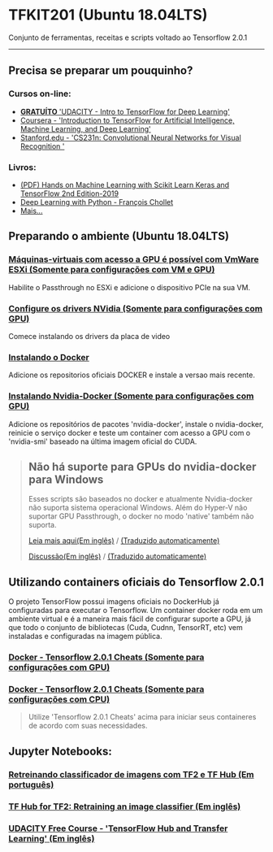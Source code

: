 # TFKIT201 (Ubuntu 18.04LTS)
Conjunto de ferramentas, receitas e scripts voltado ao Tensorflow 2.0.1

---
## Precisa se preparar um pouquinho?
### Cursos on-line:
* [ **GRATUÍTO** 'UDACITY - Intro to TensorFlow for Deep Learning'](https://www.udacity.com/course/intro-to-tensorflow-for-deep-learning--ud187)
* [Coursera - 'Introduction to TensorFlow for Artificial Intelligence, Machine Learning, and Deep Learning'](https://www.coursera.org/learn/introduction-tensorflow)
* [Stanford.edu - 'CS231n: Convolutional Neural Networks for Visual Recognition
'](http://cs231n.stanford.edu/index.html)

### Livros:
* [(PDF) Hands on Machine Learning with Scikit Learn Keras and TensorFlow 2nd Edition-2019](https://github.com/dntxos/Deep-learning-books/blob/master/1.%20Machine%20Leaning%20and%20Deep%20Learning/Hands%20on%20Machine%20Learning%20with%20Scikit%20Learn%20Keras%20and%20TensorFlow%202nd%20Edition-2019.pdf)
* [Deep Learning with Python - François Chollet](https://www.manning.com/books/deep-learning-with-python)
* [Mais...](https://github.com/dntxos/Deep-learning-books)

## Preparando o ambiente (Ubuntu 18.04LTS)

### [Máquinas-virtuais com acesso a GPU é possível com VmWare ESXi (Somente para configurações com VM e GPU)](GPU_vmware_passthrough.md)
Habilite o Passthrough no ESXi e adicione o dispositivo PCIe na sua VM.

### [Configure os drivers NVidia (Somente para configurações com GPU)](GPU_nvidia_setup.md)
Comece instalando os drivers da placa de video

### [Instalando o Docker](docker_setup.md)
Adicione os repositorios oficiais DOCKER e instale a versao mais recente.

### [Instalando Nvidia-Docker (Somente para configurações com GPU)](GPU_nvidia_docker_setup.md)
Adicione os repositórios de pacotes 'nvidia-docker', instale o nvidia-docker, reinicie o serviço docker e teste um container com acesso a GPU com o 'nvidia-smi' baseado na última imagem oficial do CUDA.

>## Não há suporte para GPUs do nvidia-docker para Windows
>Esses scripts são baseados no docker e atualmente Nvidia-docker não suporta sistema operacional Windows. Além do Hyper-V não suportar GPU Passthrough, o docker no modo 'native' também não suporta.
>
>[Leia mais aqui(Em inglês)](https://github.com/NVIDIA/nvidia-docker/wiki/Frequently-Asked-Questions#is-microsoft-windows-supported) / [(Traduzido automaticamente)](https://translate.google.com.br/translate?hl=pt-BR&sl=auto&tl=pt&u=https%3A%2F%2Fgithub.com%2FNVIDIA%2Fnvidia-docker%2Fwiki%2FFrequently-Asked-Questions%23is-microsoft-windows-supported)
>
>[Discussão(Em inglês)](https://github.com/NVIDIA/nvidia-docker/issues/665) / [(Traduzido automaticamente)](https://translate.google.com/translate?sl=auto&tl=pt&u=https%3A%2F%2Fgithub.com%2FNVIDIA%2Fnvidia-docker%2Fissues%2F665)

## Utilizando containers oficiais do Tensorflow 2.0.1
O projeto TensorFlow possui imagens oficiais no DockerHub já configuradas para executar o Tensorflow. Um container docker roda em um ambiente virtual e é a maneira mais fácil de configurar suporte a GPU, já que todo o conjunto de bibliotecas (Cuda, Cudnn, TensorRT, etc) vem instaladas e configuradas na imagem pública.

### [Docker - Tensorflow 2.0.1 Cheats (Somente para configurações com GPU)](GPU_docker_tensorflow_cheats.md)
### [Docker - Tensorflow 2.0.1 Cheats (Somente para configurações com CPU)](CPU_docker_tensorflow_cheats.md)

> Utilize 'Tensorflow 2.0.1 Cheats' acima para iniciar seus containeres de acordo com suas necessidades.

## Jupyter Notebooks:
### [Retreinando classificador de imagens com TF2 e TF Hub (Em português)](Notebooks/Retreinando_classificador_de_imagens_com_TF2_e_TF_Hub.ipynb)

### [TF Hub for TF2: Retraining an image classifier (Em inglês)](https://github.com/tensorflow/hub/blob/master/examples/colab/tf2_image_retraining.ipynb)

### [UDACITY Free Course - 'TensorFlow Hub and Transfer Learning' (Em inglês)](https://github.com/tensorflow/examples/blob/master/courses/udacity_intro_to_tensorflow_for_deep_learning/l06c01_tensorflow_hub_and_transfer_learning.ipynb)
